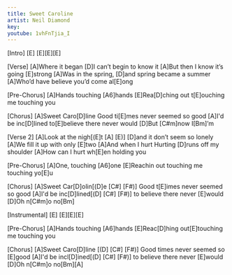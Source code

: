 ```yaml
---
title: Sweet Caroline
artist: Neil Diamond
key:
youtube: 1vhFnTjia_I
---
```


[Intro]
[E] [E][E][E]

[Verse]
[A]Where it began [D]I can’t begin to know it
[A]But then I know it’s going [E]strong
[A]Was in the spring, [D]and spring became a summer
[A]Who’d have believe you’d come al[E]ong

[Pre-Chorus]
[A]Hands         touching [A6]hands
[E]Rea[D]ching out t[E]ouching me  touching you

[Chorus]
[A]Sweet Caro[D]line  Good ti[E]mes never seemed so good
[A]I'd be inc[D]lined to[E]believe there never would
[D]But [C#m]now I[Bm]’m

[Verse 2]
[A]Look at the nigh[(E]t  [A]  [E)]    [D]and it don’t seem so lonely
[A]We fill it up with only [E]two
[A]And when I hurt Hurting [D]runs off my shoulder
[A]How can I hurt wh[E]en holding you

[Pre-Chorus]
[A]One, touching [A6]one
[E]Reachin out touching me touching yo[E]u

[Chorus]
[A]Sweet Car[D]olin[(D]e  [C#]   [F#)]     Good t[E]imes never seemed so good
[A]I'd be inc[D]lined[(D]   [C#]   [F#)]    to believe there never [E]would
[D]Oh n[C#m]o no[Bm]

[Instrumental]
[E] [E][E][E]


[Pre-Chorus]
[A]Hands         touching [A6]hands
[E]Reac[D]hing out[E]touching me  touching you

[Chorus]
[A]Sweet Caro[D]line [(D]   [C#]   [F#)]  Good times never seemed so [E]good
[A]I'd be incl[D]ined[(D]   [C#]   [F#)]  to believe there never [E]would
[D]Oh n[C#m]o no[Bm][A]
